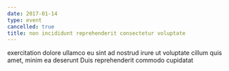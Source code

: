 ```yaml
---
date: 2017-01-14
type: event
cancelled: true
title: non incididunt reprehenderit consectetur voluptate
---
```

exercitation dolore ullamco eu sint ad nostrud irure ut voluptate cillum quis amet, minim ea deserunt Duis reprehenderit commodo cupidatat